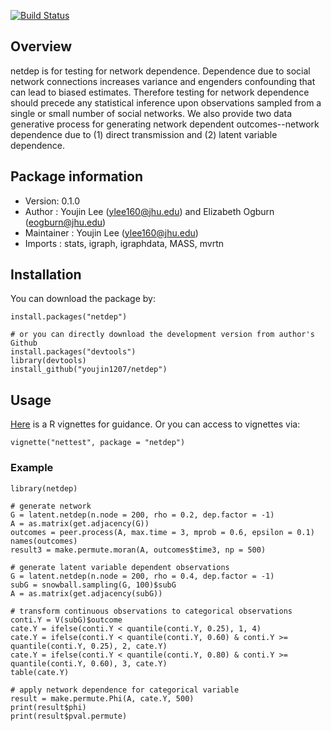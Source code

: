 [![Build Status](https://travis-ci.org/youjin1207/netdep.svg?branch=master)](https://travis-ci.org/youjin1207/netdep)

## Overview

netdep is for testing for network dependence. Dependence due to social network connections increases variance and engenders confounding that can lead to biased estimates. Therefore testing for network dependence should precede any statistical inference upon observations sampled from a single or small number of social networks.
We also provide two data generative process for generating network dependent outcomes--network dependence due to (1) direct transmission and (2) latent variable dependence.

## Package information

- Version: 0.1.0
- Author : Youjin Lee (<ylee160@jhu.edu>) and Elizabeth Ogburn (<eogburn@jhu.edu>)
- Maintainer : Youjin Lee (<ylee160@jhu.edu>)
- Imports : stats, igraph, igraphdata, MASS, mvrtn

## Installation

You can download the package by:

```
install.packages("netdep")

# or you can directly download the development version from author's Github 
install.packages("devtools")
library(devtools)
install_github("youjin1207/netdep")
```


## Usage

[Here](https://github.com/youjin1207/netdep/blob/master/vignettes/nettest.Rmd) is a R vignettes for guidance. Or you can access to vignettes via:

```
vignette("nettest", package = "netdep")
```

### Example

```
library(netdep)

# generate network
G = latent.netdep(n.node = 200, rho = 0.2, dep.factor = -1)
A = as.matrix(get.adjacency(G))
outcomes = peer.process(A, max.time = 3, mprob = 0.6, epsilon = 0.1)
names(outcomes)
result3 = make.permute.moran(A, outcomes$time3, np = 500)
```

```
# generate latent variable dependent observations
G = latent.netdep(n.node = 200, rho = 0.4, dep.factor = -1)
subG = snowball.sampling(G, 100)$subG
A = as.matrix(get.adjacency(subG))

# transform continuous observations to categorical observations
conti.Y = V(subG)$outcome 
cate.Y = ifelse(conti.Y < quantile(conti.Y, 0.25), 1, 4)
cate.Y = ifelse(conti.Y < quantile(conti.Y, 0.60) & conti.Y >= quantile(conti.Y, 0.25), 2, cate.Y)
cate.Y = ifelse(conti.Y < quantile(conti.Y, 0.80) & conti.Y >= quantile(conti.Y, 0.60), 3, cate.Y)
table(cate.Y)

# apply network dependence for categorical variable
result = make.permute.Phi(A, cate.Y, 500)
print(result$phi)
print(result$pval.permute)
```
